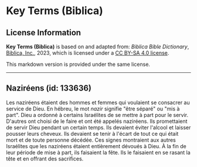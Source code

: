 # Key Terms (Biblica)

## License Information

**Key Terms (Biblica)** is based on and adapted from: _Biblica Bible Dictionary_, [Biblica, Inc.](https://www.biblica.com/), 2023, which is licensed under a [CC BY-SA 4.0 license](https://creativecommons.org/licenses/by-sa/4.0/legalcode.en).

This markdown version is provided under the same license.



--------------------------------

## Naziréens (id: 133636)

Les naziréens étaient des hommes et femmes qui voulaient se consacrer au service de Dieu. En hébreu, le mot *nazir* signifie "être séparé" ou "mis à part". Dieu a ordonné à certains Israélites de se mettre à part pour le servir. D'autres ont choisi de le faire et ont été appelés naziréens. Ils promettaient de servir Dieu pendant un certain temps. Ils devaient éviter l'alcool et laisser pousser leurs cheveux. Ils devaient se tenir à l'écart de tout ce qui était mort et de toute personne décédée. Ces signes montraient aux autres Israélites que les naziréens étaient entièrement dévoués à Dieu. À la fin de leur période de mise à part, ils faisaient la fête. Ils le faisaient en se rasant la tête et en offrant des sacrifices.



